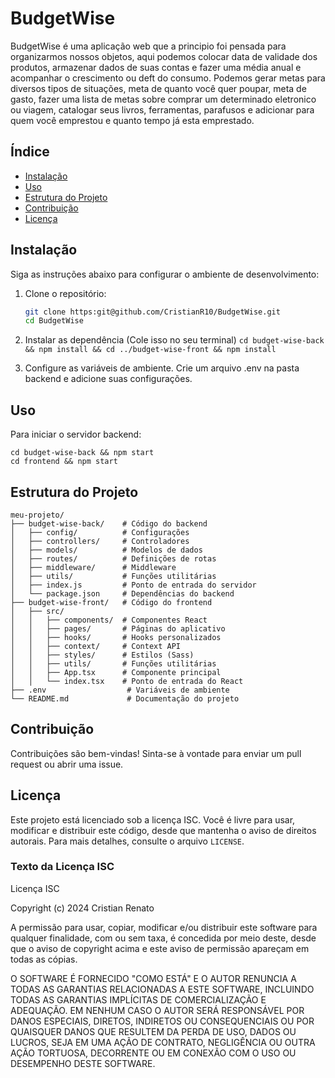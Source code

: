 # BudgetWise

BudgetWise é uma aplicação web que a principio foi pensada para organizarmos nossos objetos, aqui podemos colocar data de validade dos produtos, armazenar dados de suas contas e fazer uma média anual e acompanhar o crescimento ou deft do consumo.
Podemos gerar metas para diversos tipos de situações, meta de quanto você quer poupar, meta de gasto, fazer uma lista de metas sobre comprar um determinado eletronico ou viagem, catalogar seus livros, ferramentas, parafusos e adicionar para quem você emprestou e quanto tempo já esta emprestado.

## Índice

- [Instalação](#instalação)
- [Uso](#uso)
- [Estrutura do Projeto](#estrutura-do-projeto)
- [Contribuição](#contribuição)
- [Licença](#licença)

## Instalação

Siga as instruções abaixo para configurar o ambiente de desenvolvimento:

1. Clone o repositório:
   ```bash
   git clone https:git@github.com/CristianR10/BudgetWise.git
   cd BudgetWise

2. Instalar as dependência (Cole isso no seu terminal)
    `cd budget-wise-back && npm install && cd ../budget-wise-front && npm install`

3. Configure as variáveis de ambiente. Crie um arquivo .env na pasta backend e adicione suas configurações.

## Uso
Para iniciar o servidor backend:

`cd budget-wise-back && npm start`    
`cd frontend && npm start`


## Estrutura do Projeto
    meu-projeto/
    ├── budget-wise-back/    # Código do backend
    │   ├── config/          # Configurações
    │   ├── controllers/     # Controladores
    │   ├── models/          # Modelos de dados
    │   ├── routes/          # Definições de rotas
    │   ├── middleware/      # Middleware
    │   ├── utils/           # Funções utilitárias
    │   ├── index.js         # Ponto de entrada do servidor
    │   └── package.json     # Dependências do backend
    ├── budget-wise-front/   # Código do frontend
    │   ├── src/
    │   │   ├── components/  # Componentes React
    │   │   ├── pages/       # Páginas do aplicativo
    │   │   ├── hooks/       # Hooks personalizados
    │   │   ├── context/     # Context API
    │   │   ├── styles/      # Estilos (Sass)
    │   │   ├── utils/       # Funções utilitárias
    │   │   ├── App.tsx      # Componente principal
    │   │   └── index.tsx    # Ponto de entrada do React
    ├── .env                  # Variáveis de ambiente
    └── README.md             # Documentação do projeto


## Contribuição
Contribuições são bem-vindas! Sinta-se à vontade para enviar um pull request ou abrir uma issue.

## Licença

Este projeto está licenciado sob a licença ISC. Você é livre para usar, modificar e distribuir este código, desde que mantenha o aviso de direitos autorais. Para mais detalhes, consulte o arquivo `LICENSE`.

### Texto da Licença ISC

Licença ISC

Copyright (c) 2024 Cristian Renato

A permissão para usar, copiar, modificar e/ou distribuir este software para qualquer finalidade, com ou sem taxa, é concedida por meio deste, desde que o aviso de copyright acima e este aviso de permissão apareçam em todas as cópias.

O SOFTWARE É FORNECIDO "COMO ESTÁ" E O AUTOR RENUNCIA A TODAS AS GARANTIAS RELACIONADAS A ESTE SOFTWARE, INCLUINDO TODAS AS GARANTIAS IMPLÍCITAS DE COMERCIALIZAÇÃO E ADEQUAÇÃO. EM NENHUM CASO O AUTOR SERÁ RESPONSÁVEL POR DANOS ESPECIAIS, DIRETOS, INDIRETOS OU CONSEQUENCIAIS OU POR QUAISQUER DANOS QUE RESULTEM DA PERDA DE USO, DADOS OU LUCROS, SEJA EM UMA AÇÃO DE CONTRATO, NEGLIGÊNCIA OU OUTRA AÇÃO TORTUOSA, DECORRENTE OU EM CONEXÃO COM O USO OU DESEMPENHO DESTE SOFTWARE.

